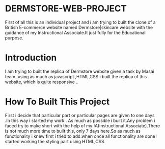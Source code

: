 # DERMSTORE-WEB-PROJECT
First of all this is an individual project and i am trying to built the clone of a British E-commerce website named Dermstore|skincare website with the guidance of my Instructional Associate.It just fully for the Educational purpose.
# Introduction
I am trying to built the replica of Dermstore website given a task by Masai team. using as much as javascript ,HTML,CSS i built the replica of this website, which is quite responsive ..
# How To Built This Project
First i decide that particular part or particular pages are given to one days .In this way i started my work . As much as possible i built it.Any problem i faced try to make short with the help of my IA(Instructional Associate).There is not much more time to built this, only 7 days here.So as much as functionality i knew first i tried to add.when once all functionality are done i started working the styling part using HTML,CSS.

<img src="https://miro.medium.com/max/700/1*Zk-7BCAJ4Pkuley-cUFbIw.png" alt="" />
